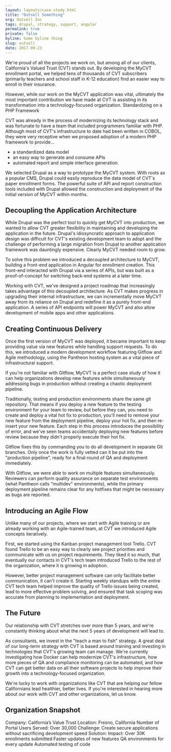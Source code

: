 ```yaml
---
layout: layouts/case-study.html
title: "Outsell Something"
org: Outsell Inc
tags: drupal, strategy, support, angular
permalink: true
private: false
byline: Some byline thing
slug: outsell
date: 2017-09-23
---
```


We're proud of all the projects we work on, but among all of our clients, California's Valued Trust (CVT) stands out. By developing the MyCVT enrollment portal, we helped tens of thousands of CVT subscribers (primarily teachers and school staff in K-12 education) find an easier way to enroll in their insurance.

However, while our work on the MyCVT application was vital, ultimately the most important contribution we have made at CVT is assisting in its transformation into a technology-focused organization.
Standardizing on a PHP Framework

CVT was already in the process of modernizing its technology stack and was fortunate to have a team that included programmers familiar with PHP. Although most of CVT's infrastructure to date had been written in COBOL, they were very receptive when we proposed adoption of a modern PHP framework to provide...

- a standardized data model
- an easy way to generate and consume APIs
- automated report and simple interface generation.

We selected Drupal as a way to prototype the MyCVT system. With roots as a popular CMS, Drupal could easily reproduce the data model of CVT's paper enrollment forms. The powerful suite of API and report construction tools included with Drupal allowed the construction and deployment of the initial version of MyCVT within months.

## Decoupling the Application Architecture

While Drupal was the perfect tool to quickly get MyCVT into production, we wanted to allow CVT greater flexibility in maintaining and developing the application in the future. Drupal's idiosyncratic approach to application design was difficult for CVT's existing development team to adopt and the challenge of performing a large migration from Drupal to another application framework was dauntingly expensive. Clearly MyCVT needed room to grow.

To solve this problem we introduced a decoupled architecture to MyCVT, building a front-end application in Angular for enrollment creation. This front-end interacted with Drupal via a series of APIs, but was built as a proof-of-concept for switching back-end systems at a later time.

Working with CVT, we've designed a project roadmap that increasingly takes advantage of this decoupled architecture. As CVT makes progress in upgrading their internal infrastructure, we can incrementally move MyCVT away from its reliance on Drupal and redefine it as a purely front-end application. A series of API endpoints will power MyCVT and also allow development of mobile apps and other applications.

## Creating Continuous Delivery

Once the first version of MyCVT was deployed, it became important to keep providing value via new features while handling support requests. To do this, we introduced a modern development workflow featuring Gitflow and Agile methodology, using the Pantheon hosting system as a vital piece of infrastructural support.

If you're not familiar with Gitflow, MyCVT is a perfect case study of how it can help organizations develop new features while simultaneously addressing bugs in production without creating a chaotic deployment pipeline.

Traditionally, testing and production environments share the same git repository. That means if you deploy a new feature to the testing environment for your team to review, but before they can, you need to create and deploy a vital hot fix to production, you'll need to remove your new feature from the deployment pipeline, deploy your hot fix, and then re-insert your new feature. Each step in this process introduces the possibility of error, and we've seen teams accidentally deploying new features before review because they didn't properly execute their hot fix.

Gitflow fixes this by commanding you to do all development in separate Git branches. Only once the work is fully vetted can it be put into the "production pipeline", ready for a final round of QA and deployment immediately.

With Gitflow, we were able to work on multiple features simultaneously. Reviewers can perform quality assurance on separate test environments (what Pantheon calls "multidev" environments), while the primary deployment pipeline remains clear for any hotfixes that might be necessary as bugs are reported.

## Introducing an Agile Flow

Unlike many of our projects, where we start with Agile training or are already working with an Agile-trained team, at CVT we introduced Agile concepts iteratively.

First, we started using the Kanban project management tool Trello. CVT found Trello to be an easy way to clearly see project priorities and communicate with us on project requirements. They liked it so much, that eventually our contacts in CVT's tech team introduced Trello to the rest of the organization, where it is growing in adoption.

However, better project management software can only facilitate better communication, it can't create it. Starting weekly standups with the entire CVT tech team helped improve the quality of Trello issues being created, lead to more effective problem solving, and ensured that task scoping was accurate from planning to implementation and deployment.

## The Future

Our relationship with CVT stretches over more than 5 years, and we're constantly thinking about what the next 5 years of development will lead to.

As consultants, we invest in the "teach a man to fish" strategy. A great deal of our long-term strategy with CVT is based around training and investing in technologies that CVT's growing team can manage. We're currently investigating how Docker can help modernize CVT's infrastructure, how more pieces of QA and compliance monitoring can be automated, and how CVT can get better data on all their software projects to help improve their growth into a technology-focused organization.

We're lucky to work with organizations like CVT that are helping our fellow Californians lead healthier, better lives. If you're interested in hearing more about our work with CVT and other organizations, let us know.


## Organization Snapshot

Company: California’s Value Trust
Location: Fresno, California
Number of Portal Users Served: Over 30,000
Challenge: Create secure applications without sacrificing development speed
Solution:
Impact:
Over 30K enrollments submitted
Faster updates of new features
QA environments for every update
Automated testing of code
